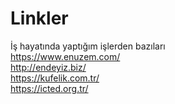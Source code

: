 # Linkler
İş hayatında yaptığım işlerden bazıları<br/>
https://www.enuzem.com/ <br/>
http://endeyiz.biz/ <br/>
https://kufelik.com.tr/ <br/>
https://icted.org.tr/ <br/>
